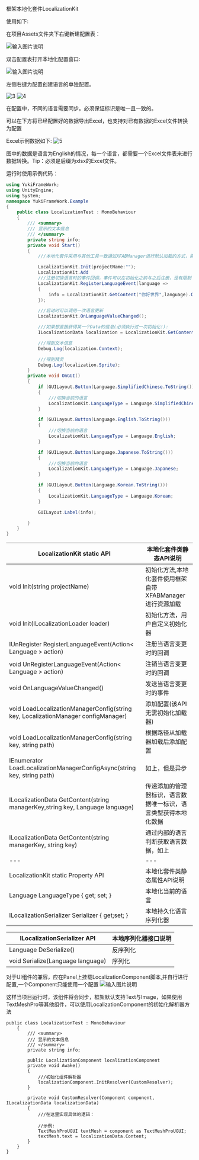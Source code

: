 ﻿框架本地化套件LocalizationKit

使用如下:

在项目Assets文件夹下右键新建配置表：

![输入图片说明](Texture/1.png)

双击配置表打开本地化配置窗口:

![输入图片说明](Texture/2.png)

左侧右键为配置创建语言的单独配置。

![3](Texture/3.png)
![4](Texture/4.png)

在配置中，不同的语言需要同步。必须保证标识是唯一且一致的。

可以在下方将已经配置好的数据导出Excel，也支持对已有数据的Excel文件转换为配置

Excel示例数据如下:
![5](Texture/5.png)

图中的数据是语言为English的情况，每一个语言，都需要一个Excel文件表来进行数据转换。Tip：必须是后缀为xlsx的Excel文件。


运行时使用示例代码：

``` csharp
using YukiFrameWork;
using UnityEngine;
using System;
namespace YukiFrameWork.Example
{
	public class LocalizationTest : MonoBehaviour
	{
        /// <summary>
        /// 显示的文本信息
        /// </summary>
        private string info;
        private void Start()
        {
            ///本地化套件采用与其他工具一致通过XFABManager进行默认加载的方式，需要调用一次Init方法

            LocalizationKit.Init(projectName:"");
            LocalizationKit.Add
            ///注册切换语言时的事件回调，事件可以在初始化之前与之后注册，没有限制
            LocalizationKit.RegisterLanguageEvent(language =>
            {
                info = LocalizationKit.GetContent("你好世界",language).Context;
            });

            ///启动时可以调用一次语言更新
            LocalizationKit.OnLanguageValueChanged();

            ///如果想直接获得某一个Data的信息(必须执行过一次初始化!):
            ILocalizationData localization = LocalizationKit.GetContent("你好世界",LocalizationKit.LanguageType);

            ///得到文本信息
            Debug.Log(localization.Context);

            ///得到精灵
            Debug.Log(localization.Sprite);
        }
        private void OnGUI()
        {                                 
            if (GUILayout.Button(Language.SimplifiedChinese.ToString()))
            {
                ///切换当前的语言
                LocalizationKit.LanguageType = Language.SimplifiedChinese;
            }

            if (GUILayout.Button(Language.English.ToString()))
            {
                ///切换当前的语言
                LocalizationKit.LanguageType = Language.English;
            }

            if (GUILayout.Button(Language.Japanese.ToString()))
            {
                ///切换当前的语言
                LocalizationKit.LanguageType = Language.Japanese;
            }

            if (GUILayout.Button(Language.Korean.ToString()))
            {
                LocalizationKit.LanguageType = Language.Korean;
            }

            GUILayout.Label(info);

        }
    }
}
```

|LocalizationKit static API|本地化套件类静态API说明|
|---|---|
|void Init(string projectName)|初始化方法,本地化套件使用框架自带XFABManager进行资源加载|
|void Init(ILocalizationLoader loader)|初始化方法，用户自定义初始化器|
|IUnRegister RegisterLanguageEvent(Action< Language > action)|注册当语言变更时的回调|
|void UnRegisterLanguageEvent(Action< Language > action)|注销当语言变更时的回调|
|void OnLanguageValueChanged()|发送当语言变更时的事件|
|void LoadLocalizationManagerConfig(string key, LocalizationManager configManager)|添加配置(该API无需初始化加载器)|
|void LoadLocalizationManagerConfig(string key, string path)|根据路径从加载器加载后添加配置|
|IEnumerator LoadLocalizationManagerConfigAsync(string key, string path)|如上，但是异步|
|ILocalizationData GetContent(string managerKey,string key, Language language)|传递添加的管理器标识，语言数据唯一标识，语言类型获得本地化数据|
|ILocalizationData GetContent(string managerKey, string key)|通过内部的语言判断获取语言数据，如上|
|---|---|
|LocalizationKit static Property API|本地化套件类静态属性API说明|
|Language LanguageType { get; set; }|本地化当前的语言|
|ILocalizationSerializer Serializer { get;set; }|本地持久化语言序列化器|

|ILocalizationSerializer API|本地序列化器接口说明|
|--|--|
|Language DeSerialize()|反序列化|
|void Serialize(Language language)|序列化|

对于UI组件的兼容，应在Panel上挂载LocalizationComponent脚本,并自行进行配置,一个Component只能使用一个配置
![输入图片说明](Texture/6.png)


这样当项目运行时，该组件将会同步，框架默认支持Text与Image，如果使用TextMeshPro等其他组件，可以使用LocalizationComponent的初始化解析器方法

```
public class LocalizationTest : MonoBehaviour
	{
        /// <summary>
        /// 显示的文本信息
        /// </summary>
        private string info;

        public LocalizationComponent localizationComponent
        private void Awake()
        {        
            ///初始化组件解析器
            localizationComponent.InitResolver(CustomResolver);
        }
       
        private void CustomResolver(Component component, ILocalizationData localizationData)
        {
            ///在这里实现具体的逻辑：

            //示例:
            TextMeshProUGUI textMesh = component as TextMeshProUGUI;
            textMesh.text = localizationData.Content;
        }
    }
}
```



